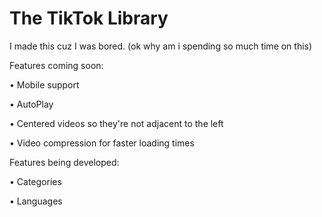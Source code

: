 # The TikTok Library

I made this cuz I was bored. (ok why am i spending so much time on this)

Features coming soon:

• Mobile support

• AutoPlay

• Centered videos so they're not adjacent to the left

• Video compression for faster loading times


Features being developed:

• Categories

• Languages
